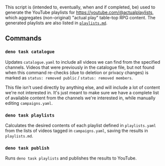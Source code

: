 This script is (intended to, eventually, when and if completed, be) used to
generate the YouTube playlists for https://youtube.com/@actualplaylists, which
aggregates (non-original) "actual play" table-top RPG content. The generated
playlists are also listed in [`playlists.md`](./playlists.md).

## Commands

### `deno task catalogue`

Updates `catalogue.yaml` to include all videos we can find from the specified channels.
Videos that were previously in the catalogue file, but not found when this command
re-checks (due to deletion or privacy changes) is marked as `status: removed public` /
`status: removed members`.

This file isn't used directly by anything else, and will include a lot of content we're
not interested in. It's just meant to make sure we have a complete list of available
content from the channels we're interested in, while manually editing `campaigns.yaml`.

### `deno task playlists`

Calculates the desired contents of each playlist defined in `playlists.yaml` from the
lists of videos tagged in `campaigns.yaml`, saving the results in `playlists.md`.

### `deno task publish`

Runs `deno task playlists` and publishes the results to YouTube.
